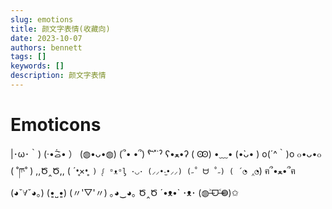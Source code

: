 ```yaml
---
slug: emotions
title: 颜文字表情(收藏向)
date: 2023-10-07
authors: bennett
tags: []
keywords: []
description: 颜文字表情
---
```


# Emoticons
|･ω･｀)
(·•᷄ࡇ•᷅ ）
(◍•ᴗ•◍)
(՞• •՞)
ˁ˙͡˟˙ˀ
ʕ•ﻌ•ʔ
( Ꙭ)
•﹏•
(•̀ᴗ• )
o(´^｀)o
๐•ᴗ•๐
( ˚ཫ˚ )
,,Ծ‸Ծ,,
( ´•̥×•̥` )
ᶘ ᵒᴥᵒᶅ
･◡･
(⸝⸝•‧̫•⸝⸝)
(˶˚ ᗨ ˚˶)
( ´◔ ‸◔`)
ฅ՞•ﻌ•՞ฅ
(◕ˇ∀ˇ◕。)
(•͈˽•͈)
(〃'▽'〃)
｡◕‿◕｡
Ծ‸Ծ
´•ᴥ•`
･ᴥ･
(◍˃̶ᗜ˂̶◍)✩
